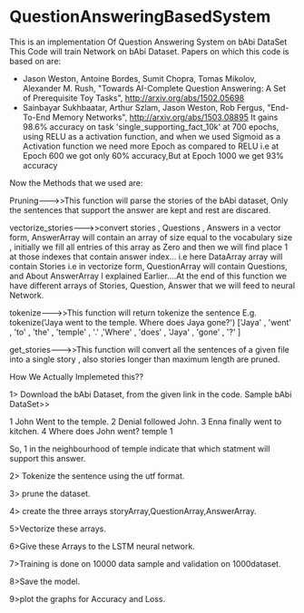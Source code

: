 # QuestionAnsweringBasedSystem
This is an implementation Of Question Answering System on bAbi DataSet
This Code will train Network on bAbi Dataset.
Papers on which this code is based on are:
- Jason Weston, Antoine Bordes, Sumit Chopra, Tomas Mikolov, Alexander M. Rush,
  "Towards AI-Complete Question Answering: A Set of Prerequisite Toy Tasks",
  http://arxiv.org/abs/1502.05698
- Sainbayar Sukhbaatar, Arthur Szlam, Jason Weston, Rob Fergus,
  "End-To-End Memory Networks",
  http://arxiv.org/abs/1503.08895
It gains 98.6% accuracy on task 'single_supporting_fact_10k' at 700 epochs, using RELU as a activation function, and when we used Sigmoid as a Activation function we need more Epoch as compared to RELU i.e at Epoch 600 we got only 60% accuracy,But at Epoch 1000 we get 93% accuracy

Now the Methods that we used are:

Pruning--->>This function will parse the stories of the bAbi dataset, Only the sentences that support the answer are kept and rest are discared.

vectorize_stories--->>convert stories , Questions , Answers in a vector form, AnswerArray will contain an array of size equal to the vocabulary size , initially we fill all entries of this array as Zero and then we will find place 1 at those indexes that contain answer index... i.e  here DataArray array will contain
Stories i.e in vectorize form, QuestionArray will contain Questions, and About AnswerArray I explained Earlier....At the end of this function we have different arrays of Stories, Question, Answer that we will feed to neural Network. 

tokenize--->>This function will return tokenize the sentence  E.g.    tokenize('Jaya went to the temple. Where does Jaya gone?')
['Jaya' , 'went' , 'to' , 'the' , 'temple' , '.' ,'Where' , 'does' , 'Jaya' , 'gone' , '?' ]


get_stories--->>This function will convert all the sentences of a given file into a single story , also stories longer than maximum length are pruned.

How We Actually Implemeted this??

1> Download the bAbi Dataset, from the given link in the code.
Sample bAbi DataSet>>

1 John Went to the temple.
2  Denial followed John.
3  Enna finally went to kitchen.
4  Where does John went?   temple 1

So, 1 in the neighbourhood of temple indicate that which statment will support this answer.

2> Tokenize the sentence using the utf format.


3> prune the dataset.

4> create the three arrays storyArray,QuestionArray,AnswerArray.

5>Vectorize these arrays.

6>Give these Arrays to the LSTM neural network.

7>Training is done on 10000 data sample and validation on 1000dataset.

8>Save the model.

9>plot the graphs for Accuracy and Loss.





